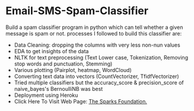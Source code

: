 # Email-SMS-Spam-Classifier

Build a spam classifier program in python which can tell whether a given message is spam or not. processes I followed to build this classifier are:

- Data Cleaning: dropping the columns with very less non-nun values
- EDA to get insights of the data
- NLTK for text preprocessing (Text Lower case, Tokenization, Removing stop words and punctuation, Stemming)
- Various plotting (Pairplot, heatmap, WordCloud)
- Converting text data into vectors (CountVectorizer, TfidfVectorizer)
- Tried multiple classifiers but the accuracy_score & precision_score of naive_bayes's BernoulliNB was best
- Deployment using Heroku
- Click Here To Visit Web Page: [The Sparks Foundation.](https://esclassifier.herokuapp.com/)
